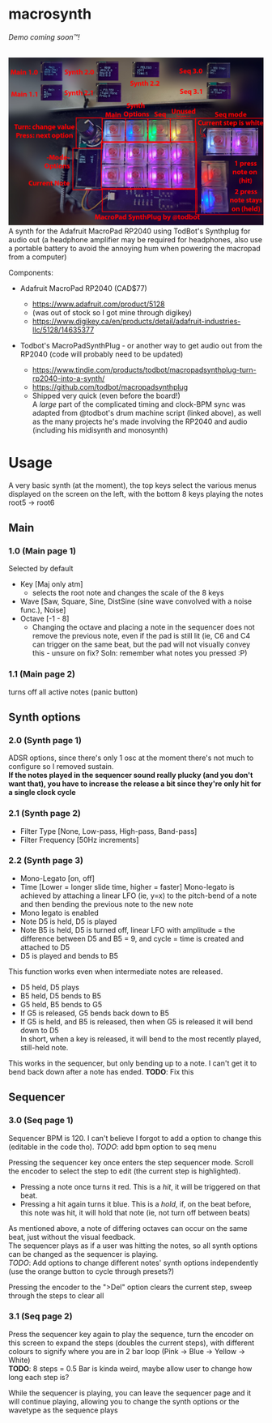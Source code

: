 # macrosynth
###### Demo coming soon™!
![overview of the macrosynth](mainoverview.jpg)  
A synth for the Adafruit MacroPad RP2040 using TodBot's Synthplug for audio out (a headphone amplifier may be required for headphones, also use a portable battery to avoid the annoying hum when powering the macropad from a computer)

Components:
 - Adafruit MacroPad RP2040 (CAD$77)
   - https://www.adafruit.com/product/5128
   - (was out of stock so I got mine through digikey)
   - https://www.digikey.ca/en/products/detail/adafruit-industries-llc/5128/14635377
 - Todbot's MacroPadSynthPlug - or another way to get audio out from the RP2040 (code will probably need to be updated)  
 
   - https://www.tindie.com/products/todbot/macropadsynthplug-turn-rp2040-into-a-synth/
   - https://github.com/todbot/macropadsynthplug
   - Shipped very quick (even before the board!)  
A *large* part of the complicated timing and clock-BPM sync was adapted from @todbot's drum machine script (linked above), as well as the many projects he's made involving the RP2040 and audio (including his midisynth and monosynth)



# Usage

A very basic synth (at the moment), the top keys select the various menus displayed on the screen on the left, with the bottom 8 keys playing the notes root5 -> root6

## Main
### 1.0 (Main page 1)
Selected by default
 - Key [Maj only atm]
   - selects the root note and changes the scale of the 8 keys
 - Wave [Saw, Square, Sine, DistSine (sine wave convolved with a noise func.), Noise]
 - Octave [-1 - 8]
   - Changing the octave and placing a note in the sequencer does not remove the previous note, even if the pad is still lit (ie, C6 and C4 can trigger on the same beat, but the pad will not visually convey this - unsure on fix? Soln: remember what notes you pressed :P)

### 1.1 (Main page 2)
turns off all active notes (panic button)

## Synth options
### 2.0 (Synth page 1)
ADSR options, since there's only 1 osc at the moment there's not much to configure so I removed sustain.  
**If the notes played in the sequencer sound really plucky (and you don't want that), you have to increase the release a bit since they're only hit for a single clock cycle**

### 2.1 (Synth page 2)
 - Filter Type [None, Low-pass, High-pass, Band-pass]
 - Filter Frequency [50Hz increments]

### 2.2 (Synth page 3)
 - Mono-Legato [on, off]
 - Time [Lower = longer slide time, higher = faster]
Mono-legato is achieved by attaching a linear LFO (ie, y=x) to the pitch-bend of a note and then bending the previous note to the new note
 - Mono legato is enabled
 - Note D5 is held, D5 is played
 - Note B5 is held, D5 is turned off, linear LFO with amplitude = the difference between D5 and B5 = 9, and cycle = time is created and attached to D5
 - D5 is played and bends to B5

This function works even when intermediate notes are released.
 - D5 held, D5 plays
 - B5 held, D5 bends to B5
 - G5 held, B5 bends to G5
  - If G5 is released, G5 bends back down to B5
  - If G5 is held, and B5 is released, then when G5 is released it will bend down to D5  
In short, when a key is released, it will bend to the most recently played, still-held note.

This works in the sequencer, but only bending up to a note. I can't get it to bend back down after a note has ended.
**TODO**: Fix this 

## Sequencer
### 3.0 (Seq page 1)
Sequencer BPM is 120. I can't believe I forgot to add a option to change this (editable in the code tho). *TODO*: add bpm option to seq menu

Pressing the sequencer key once enters the step sequencer mode. Scroll the encoder to select the step to edit (the current step is highlighted).  
 - Pressing a note once turns it red. This is a *hit*, it will be triggered on that beat.  
 - Pressing a hit again turns it blue. This is a *hold*, if, on the beat before, this note was hit, it will hold that note (ie, not turn off between beats)

As mentioned above, a note of differing octaves can occur on the same beat, just without the visual feedback.  
The sequencer plays as if a user was hitting the notes, so all synth options can be changed as the sequencer is playing.  
*TODO*: Add options to change different notes' synth options independently (use the orange button to cycle through presets?)

Pressing the encoder to the ">Del" option clears the current step, sweep through the steps to clear all

### 3.1 (Seq page 2)
Press the sequencer key again to play the sequence, turn the encoder on this screen to expand the steps (doubles the current steps), with different colours to signify where you are in 2 bar loop (Pink -> Blue -> Yellow -> White)   
**TODO**: 8 steps = 0.5 Bar is kinda weird, maybe allow user to change how long each step is?

While the sequencer is playing, you can leave the sequencer page and it will continue playing, allowing you to change the synth options or the wavetype as the sequence plays
